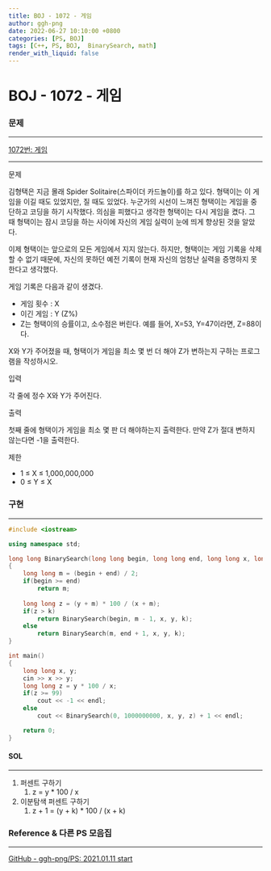 ```yaml
---
title: BOJ - 1072 - 게임
author: ggh-png
date: 2022-06-27 10:10:00 +0800
categories: [PS, BOJ]
tags: [C++, PS, BOJ,  BinarySearch, math]
render_with_liquid: false
---
```

# BOJ - 1072 - 게임

### 문제

---

[1072번: 게임](https://www.acmicpc.net/problem/1072)

---

문제

김형택은 지금 몰래 Spider Solitaire(스파이더 카드놀이)를 하고 있다. 형택이는 이 게임을 이길 때도 있었지만, 질 때도 있었다. 누군가의 시선이 느껴진 형택이는 게임을 중단하고 코딩을 하기 시작했다. 의심을 피했다고 생각한 형택이는 다시 게임을 켰다. 그 때 형택이는 잠시 코딩을 하는 사이에 자신의 게임 실력이 눈에 띄게 향상된 것을 알았다.

이제 형택이는 앞으로의 모든 게임에서 지지 않는다. 하지만, 형택이는 게임 기록을 삭제 할 수 없기 때문에, 자신의 못하던 예전 기록이 현재 자신의 엄청난 실력을 증명하지 못한다고 생각했다.

게임 기록은 다음과 같이 생겼다.

- 게임 횟수 : X
- 이긴 게임 : Y (Z%)
- Z는 형택이의 승률이고, 소수점은 버린다. 예를 들어, X=53, Y=47이라면, Z=88이다.

X와 Y가 주어졌을 때, 형택이가 게임을 최소 몇 번 더 해야 Z가 변하는지 구하는 프로그램을 작성하시오.

입력

각 줄에 정수 X와 Y가 주어진다.

출력

첫째 줄에 형택이가 게임을 최소 몇 판 더 해야하는지 출력한다. 만약 Z가 절대 변하지 않는다면 -1을 출력한다.

제한

- 1 ≤ X ≤ 1,000,000,000
- 0 ≤ Y ≤ X

### 구현

---

```cpp
#include <iostream>

using namespace std;

long long BinarySearch(long long begin, long long end, long long x, long long y, long long k)
{
    long long m = (begin + end) / 2;
    if(begin >= end)
        return m;
    
    long long z = (y + m) * 100 / (x + m);
    if(z > k)
        return BinarySearch(begin, m - 1, x, y, k);
    else
        return BinarySearch(m, end + 1, x, y, k);
}

int main()
{
    long long x, y;
    cin >> x >> y;
    long long z = y * 100 / x;
    if(z >= 99)
        cout << -1 << endl;
    else
        cout << BinarySearch(0, 1000000000, x, y, z) + 1 << endl;

    return 0;
}
```

#### SOL

---

1. 퍼센트 구하기
    1. z = y * 100 / x
2. 이분탐색 퍼센트 구하기 
    1. z + 1 = (y + k) * 100 / (x + k)

### Reference & 다른 PS 모음집

---

[GitHub - ggh-png/PS: 2021.01.11 start](https://github.com/ggh-png/PS)